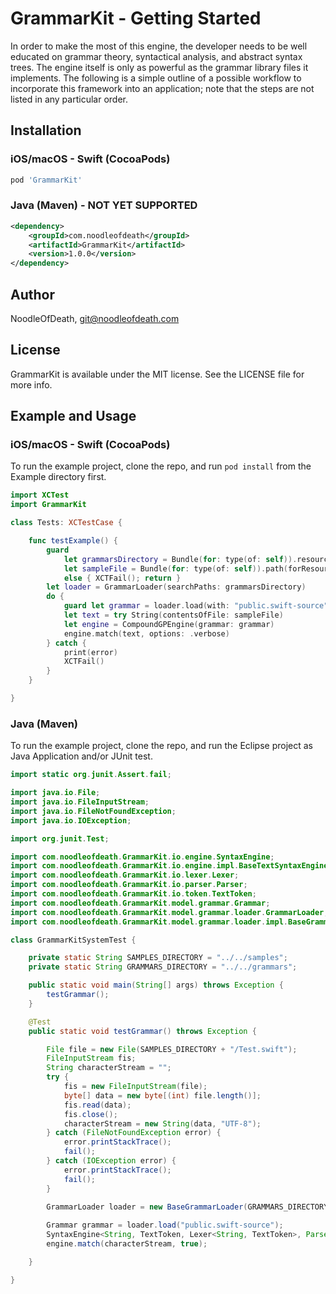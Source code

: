 # GrammarKit - Getting Started

In order to make the most of this engine, the developer needs to be well educated on grammar theory, syntactical analysis, and abstract syntax trees. The engine itself is only as powerful as the grammar library files it implements. The following is a simple outline of a possible workflow to incorporate this framework into an application; note that the steps are not listed in any particular order.

## Installation

### iOS/macOS - Swift (CocoaPods)

```ruby
pod 'GrammarKit'
```

### Java (Maven) - NOT YET SUPPORTED

```xml  
<dependency>
	<groupId>com.noodleofdeath</groupId>
	<artifactId>GrammarKit</artifactId>
	<version>1.0.0</version>
</dependency>
```

## Author

NoodleOfDeath, git@noodleofdeath.com

## License

GrammarKit is available under the MIT license. See the LICENSE file for more info.

## Example and Usage

### iOS/macOS - Swift (CocoaPods)

To run the example project, clone the repo, and run `pod install` from the Example directory first.

```swift
import XCTest
import GrammarKit

class Tests: XCTestCase {

    func testExample() {
        guard
            let grammarsDirectory = Bundle(for: type(of: self)).resourcePath?.ns.appendingPathComponent("grammars"),
            let sampleFile = Bundle(for: type(of: self)).path(forResource: "samples/Test", ofType: "swift")
            else { XCTFail(); return }
        let loader = GrammarLoader(searchPaths: grammarsDirectory)
        do {
            guard let grammar = loader.load(with: "public.swift-source") else { XCTFail(); return }
            let text = try String(contentsOfFile: sampleFile)
            let engine = CompoundGPEngine(grammar: grammar)
            engine.match(text, options: .verbose)
        } catch {
            print(error)
            XCTFail()
        }
    }

}
```

### Java (Maven)

To run the example project, clone the repo, and run the Eclipse project as Java Application and/or JUnit test.

```java
import static org.junit.Assert.fail;

import java.io.File;
import java.io.FileInputStream;
import java.io.FileNotFoundException;
import java.io.IOException;

import org.junit.Test;

import com.noodleofdeath.GrammarKit.io.engine.SyntaxEngine;
import com.noodleofdeath.GrammarKit.io.engine.impl.BaseTextSyntaxEngine;
import com.noodleofdeath.GrammarKit.io.lexer.Lexer;
import com.noodleofdeath.GrammarKit.io.parser.Parser;
import com.noodleofdeath.GrammarKit.io.token.TextToken;
import com.noodleofdeath.GrammarKit.model.grammar.Grammar;
import com.noodleofdeath.GrammarKit.model.grammar.loader.GrammarLoader;
import com.noodleofdeath.GrammarKit.model.grammar.loader.impl.BaseGrammarLoader;

class GrammarKitSystemTest {

	private static String SAMPLES_DIRECTORY = "../../samples";
	private static String GRAMMARS_DIRECTORY = "../../grammars";

	public static void main(String[] args) throws Exception {
		testGrammar();
	}

	@Test
	public static void testGrammar() throws Exception {

		File file = new File(SAMPLES_DIRECTORY + "/Test.swift");
		FileInputStream fis;
		String characterStream = "";
		try {
			fis = new FileInputStream(file);
			byte[] data = new byte[(int) file.length()];
			fis.read(data);
			fis.close();
			characterStream = new String(data, "UTF-8");
		} catch (FileNotFoundException error) {
			error.printStackTrace();
			fail();
		} catch (IOException error) {
			error.printStackTrace();
			fail();
		}

		GrammarLoader loader = new BaseGrammarLoader(GRAMMARS_DIRECTORY);
		
		Grammar grammar = loader.load("public.swift-source");
		SyntaxEngine<String, TextToken, Lexer<String, TextToken>, Parser<String, TextToken>> engine = new BaseTextSyntaxEngine(grammar);
		engine.match(characterStream, true);

	}

}
```
